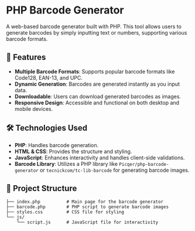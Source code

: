 # PHP Barcode Generator

A web-based barcode generator built with PHP. This tool allows users to generate barcodes by simply inputting text or numbers, supporting various barcode formats. 

 
## 🚀 Features

- **Multiple Barcode Formats**: Supports popular barcode formats like Code128, EAN-13, and UPC.
- **Dynamic Generation**: Barcodes are generated instantly as you input data.
- **Downloadable**: Users can download generated barcodes as images.
- **Responsive Design**: Accessible and functional on both desktop and mobile devices.

## 🛠️ Technologies Used

- **PHP**: Handles barcode generation.
- **HTML & CSS**: Provides the structure and styling.
- **JavaScript**: Enhances interactivity and handles client-side validations.
- **Barcode Library**: Utilizes a PHP library like `Picqer/php-barcode-generator` or `tecnickcom/tc-lib-barcode` for generating barcode images.

## 📂 Project Structure

```plaintext
├── index.php          # Main page for the barcode generator
├── barcode.php        # PHP script to generate barcode images
├── styles.css         # CSS file for styling
└── js/
    └── script.js      # JavaScript file for interactivity

